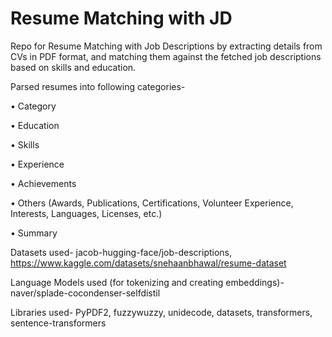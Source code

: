 # Resume Matching with JD
Repo for Resume Matching with Job Descriptions by extracting details from CVs in PDF format, and matching them against the fetched job descriptions based on skills and education.

Parsed resumes into following categories- 

•	Category

•	Education

•	Skills

•	Experience

•	Achievements

•	Others (Awards, Publications, Certifications, Volunteer Experience, Interests, Languages, Licenses, etc.)

•	Summary

Datasets used- jacob-hugging-face/job-descriptions, https://www.kaggle.com/datasets/snehaanbhawal/resume-dataset

Language Models used (for tokenizing and creating embeddings)- naver/splade-cocondenser-selfdistil

Libraries used- PyPDF2, fuzzywuzzy, unidecode, datasets, transformers, sentence-transformers
